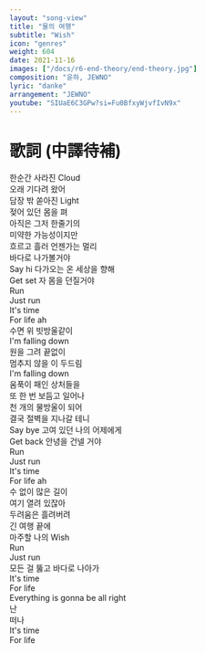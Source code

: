```yaml
---
layout: "song-view"
title: "물의 여행"
subtitle: "Wish"
icon: "genres"
weight: 604
date: 2021-11-16
images: ["/docs/r6-end-theory/end-theory.jpg"]
composition: "윤하, JEWNO"
lyric: "danke"
arrangement: "JEWNO"
youtube: "SIUaE6C3GPw?si=Fu0BfxyWjvfIvN9x"
---
```


# 歌詞 (中譯待補)

한순간 사라진 Cloud  
오래 기다려 왔어  
담장 밖 쏟아진 Light  
젖어 있던 몸을 펴  
아직은 그저 한줄기의  
미약한 가능성이지만  
흐르고 흘러 언젠가는 멀리  
바다로 나가볼거야  
Say hi 다가오는 온 세상을 향해  
Get set 자 몸을 던질거야  
Run  
Just run  
It's time  
For life ah  
수면 위 빗방울같이  
I'm falling down  
원을 그려 끝없이  
멈추지 않을 이 두드림  
I'm falling down  
움푹이 패인 상처들을  
또 한 번 보듬고 일어나  
천 개의 물방울이 되어  
결국 절벽을 지나갈 테니  
Say bye 고여 있던 나의 어제에게  
Get back 안녕을 건넬 거야  
Run  
Just run  
It's time  
For life ah  
수 없이 많은 길이  
여기 열려 있잖아  
두려움은 흘려버려  
긴 여행 끝에  
마주할 나의 Wish  
Run  
Just run  
모든 걸 뚫고 바다로 나아가  
It's time  
For life  
Everything is gonna be all right  
난  
떠나  
It's time  
For life  
